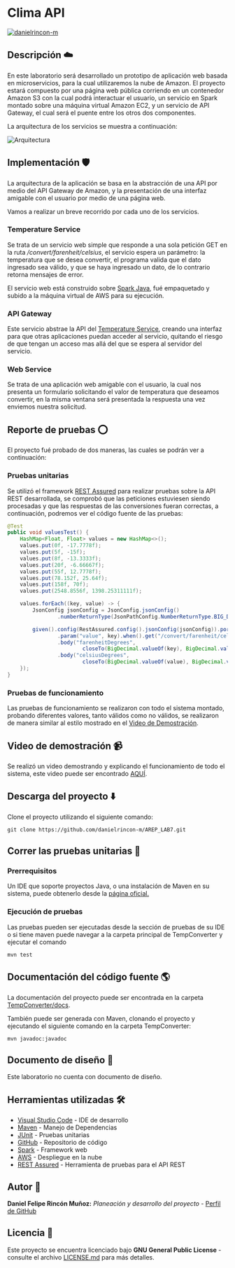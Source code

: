 # Clima API

[![danielrincon-m](https://circleci.com/gh/danielrincon-m/AREP_LAB4.svg?style=svg)](https://app.circleci.com/pipelines/github/danielrincon-m/AREP_LAB4)
<!-- [![Heroku](img/heroku_long.png)](https://nanospring.herokuapp.com/nspapp/register) -->

## Descripción ☁️

En este laboratorio será desarrollado un prototipo de aplicación web basada en microservicios, para la cual utilizaremos la nube de Amazon. El proyecto estará compuesto por una página web pública corriendo en un contenedor Amazon S3 con la cual podrá interactuar el usuario, un servicio en Spark montado sobre una máquina virtual Amazon EC2, y un servicio de API Gateway, el cual será el puente entre los otros dos componentes.

La arquitectura de los servicios se muestra a continuación:

![Arquitectura](img/arquitectura.png)


## Implementación 🛡️

La arquitectura de la aplicación se basa en la abstracción de una API por medio del API Gateway de Amazon, y la presentación de una interfaz amigable con el usuario por medio de una página web.

Vamos a realizar un breve recorrido por cada uno de los servicios.

### Temperature Service

Se trata de un servicio web simple que responde a una sola petición GET en la ruta */convert/farenheit/celsius*, el servicio espera un parámetro: la temperatura que se desea convertir, el programa valida que el dato ingresado sea válido, y que se haya ingresado un dato, de lo contrario retorna mensajes de error.

El servicio web está construido sobre [Spark Java](#herramientas-utilizadas-%EF%B8%8F), fué empaquetado y subido a la máquina virtual de AWS para su ejecución.

### API Gateway

Este servicio abstrae la API del [Temperature Service](#Temperature-Service), creando una interfaz para que otras aplicaciones puedan acceder al servicio, quitando el riesgo de que tengan un acceso mas allá del que se espera al servidor del servicio.

### Web Service

Se trata de una aplicación web amigable con el usuario, la cual nos presenta un formulario solicitando el valor de temperatura que deseamos convertir, en la misma ventana será presentada la respuesta una vez enviemos nuestra solicitud.

## Reporte de pruebas ⭕

El proyecto fué probado de dos maneras, las cuales se podrán ver a continuación:

### Pruebas unitarias

Se utilizó el framework [REST Assured](#herramientas-utilizadas-%EF%B8%8F) para realizar pruebas sobre la API REST desarrollada, se comprobó que las peticiones estuviesen siendo procesadas y que las respuestas de las conversiones fueran correctas, a continuación, podremos ver el código fuente de las pruebas:

``` Java
@Test
public void valuesTest() {
    HashMap<Float, Float> values = new HashMap<>();
    values.put(0f, -17.7778f);
    values.put(5f, -15f);
    values.put(8f, -13.3333f);
    values.put(20f, -6.66667f);
    values.put(55f, 12.7778f);
    values.put(78.152f, 25.64f);
    values.put(158f, 70f);
    values.put(2548.8556f, 1398.25311111f);

    values.forEach((key, value) -> {
        JsonConfig jsonConfig = JsonConfig.jsonConfig()
                .numberReturnType(JsonPathConfig.NumberReturnType.BIG_DECIMAL);

        given().config(RestAssured.config().jsonConfig(jsonConfig)).port(5000)
                .param("value", key).when().get("/convert/farenheit/celsius").then()
                .body("farenheitDegrees",
                        closeTo(BigDecimal.valueOf(key), BigDecimal.valueOf(0.01f)))
                .body("celsiusDegrees",
                        closeTo(BigDecimal.valueOf(value), BigDecimal.valueOf(0.01f)));
    });
}
```

### Pruebas de funcionamiento

Las pruebas de funcionamiento se realizaron con todo el sistema montado, probando diferentes valores, tanto válidos como no válidos, se realizaron de manera similar al estilo mostrado en el [Video de Demostración](#video-de-demostración-).

## Video de demostración 📹

Se realizó un video demostrando y explicando el funcionamiento de todo el sistema, este video puede ser encontrado [AQUÍ](demostracion.mp4).

## Descarga del proyecto ⬇️

Clone el proyecto utilizando el siguiente comando:

```
git clone https://github.com/danielrincon-m/AREP_LAB7.git
```

## Correr las pruebas unitarias 🧪

### Prerrequisitos

Un IDE que soporte proyectos Java, o una instalación de Maven en su sistema, puede obtenerlo desde
la [página oficial.][mvnLink]

### Ejecución de pruebas

Las pruebas pueden ser ejecutadas desde la sección de pruebas de su IDE o si tiene maven puede navegar a la carpeta principal de TempConverter y ejecutar el comando

```
mvn test
```

## Documentación del código fuente 🌎

La documentación del proyecto puede ser encontrada en la carpeta [TempConverter/docs](TempConverter/docs).

También puede ser generada con Maven, clonando el proyecto y ejecutando el siguiente comando en la carpeta TempConverter:

```
mvn javadoc:javadoc
```

## Documento de diseño 📄

Este laboratorio no cuenta con documento de diseño.

## Herramientas utilizadas 🛠️

* [Visual Studio Code](https://code.visualstudio.com/) - IDE de desarrollo
* [Maven](https://maven.apache.org/) - Manejo de Dependencias
* [JUnit](https://junit.org/junit4/) - Pruebas unitarias
* [GitHub](https://github.com/) - Repositorio de código
* [Spark](https://sparkjava.com/) - Framework web
* [AWS](https://aws.amazon.com/es/) - Despliegue en la nube
* [REST Assured](https://rest-assured.io/) - Herramienta de pruebas para el API REST

## Autor 🧔

**Daniel Felipe Rincón Muñoz:** *Planeación y desarrollo del proyecto* -
[Perfil de GitHub](https://github.com/danielrincon-m)

## Licencia 🚀

Este proyecto se encuentra licenciado bajo **GNU General Public License** - consulte el archivo [LICENSE.md](LICENSE.md)
para más detalles.

<!-- 
## Acknowledgments 

* Hat tip to anyone whose code was used
* Inspiration
* etc
-->

[gitLink]: https://git-scm.com/downloads
[mvnLink]: https://maven.apache.org/download.cgi
